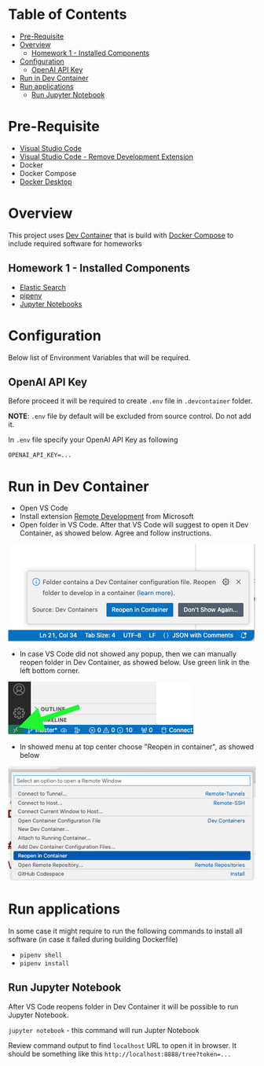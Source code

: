# Table of Contents  
* [Pre-Requisite](#pre-requisite)  
* [Overview](#overview)  
  * [Homework 1 - Installed Components](#home-work-1)
* [Configuration](#configuration)  
  * [OpenAI API Key](#openai-api-config)  
* [Run in Dev Container](#run-dev-container)  
* [Run applications](#run-apps)  
  * [Run Jupyter Notebook](#run-notebook)  

<a name="pre-requisite"/>

# Pre-Requisite
* [Visual Studio Code](https://code.visualstudio.com/)
* [Visual Studio Code - Remove Development Extension](https://marketplace.visualstudio.com/items?itemName=ms-vscode-remote.vscode-remote-extensionpack)
* Docker
* Docker Compose
* [Docker Desktop](https://www.docker.com/products/docker-desktop/)

<a name="overview"/>

# Overview

This project uses [Dev Container](https://containers.dev/) that is build with [Docker Compose](https://docs.docker.com/compose/) to include required software for homeworks

<a name="home-work-1"/>

## Homework 1 - Installed Components
* [Elastic Search](https://www.elastic.co/)
* [pipenv](pipenv)
* [Jupyter Notebooks](https://jupyter.org/)

<a name="configuration"/>

# Configuration

Below list of Environment Variables that will be required.

<a name="openai-api-config"/>

## OpenAI API Key

Before proceed it will be required to create `.env` file in `.devcontainer` folder. 

**NOTE**: `.env` file by default will be excluded from source control. Do not add it.

In `.env` file specify your OpenAI API Key as following

```env
OPENAI_API_KEY=...
```

<a name="run-dev-container"/>

# Run in  Dev Container

* Open VS Code
* Install extension [Remote Development](https://marketplace.visualstudio.com/items?itemName=ms-vscode-remote.vscode-remote-extensionpack) from Microsoft
* Open folder in VS Code. After that VS Code will suggest to open it Dev Container, as showed below. Agree and follow instructions.

![VS Code Suggestion](../images/04-vscode-hint-reopen-in-container.png)

* In case VS Code did not showed any popup, then we can manually reopen folder in Dev Container, as showed below. Use green link in the left bottom corner.

![Green bar](../images/05-vscode-remote-dev-bar.png)

* In showed menu at top center choose "Reopen in container", as showed below

![Open in Container](../images/06-vscode-reopen-in-container.png)

<a name="run-apps"/>

# Run applications

In some case it might require to run the following commands to install all software (in case it failed during building Dockerfile)

* `pipenv shell`
* `pipenv install`

<a name="run-make-apps"/>

## Run Jupyter Notebook

After VS Code reopens folder in Dev Container it will be possible to run Jupyter Notebook.

`jupyter notebook` - this command will run Jupter Notebook

Review command output to find `localhost` URL to open it in browser.
It should be something like this `http://localhost:8888/tree?token=...`